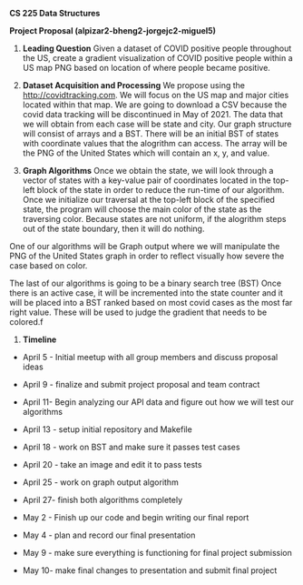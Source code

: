**CS 225 Data Structures**

**Project Proposal (alpizar2-bheng2-jorgejc2-miguel5)**

1. **Leading Question** Given a dataset of COVID positive people throughout the US, create a gradient visualization of COVID positive people within a US map PNG based on location of where people became positive.

1. **Dataset Acquisition and Processing** We propose using the http://covidtracking.com. We will focus on the US map and major cities located within that map. We are going to download a CSV because the covid data tracking will be discontinued in May of 2021. The data that we will obtain from each case will be state and city. Our graph structure will consist of arrays and a BST. There will be an initial BST of states with coordinate values that the alogrithm can access. The array will be the PNG of the United States which will contain an x, y, and value. 

1. **Graph Algorithms** Once we obtain the state, we will look through a vector of states with a key-value pair of coordinates located in the top-left block of the state in order to reduce the run-time of our algorithm. Once we initialize our traversal at the top-left block of the specified state, the program will choose the main color of the state as the traversing color. Because states are not uniform, if the alogrithm steps out of the state boundary, then it will do nothing. 

One of our algorithms will be Graph output where we will manipulate the PNG of the United States graph in order to reflect visually how severe the case based on color.

The last of our algorithms is going to be a binary search tree (BST) Once there is an active case, it will be incremented into the state counter and it will be placed into a BST ranked based on most covid cases as the most far right value. These will be used to judge the gradient that needs to be colored.f

1. **Timeline**

  * April 5 - Initial meetup with all group members and discuss proposal ideas 

  * April 9 - finalize and submit project proposal and team contract 

  * April 11- Begin analyzing our API data and figure out how we will test our algorithms

  * April 13 - setup initial repository and Makefile

  * April 18 - work on BST and make sure it passes test cases

  * April 20 - take an image and edit it to pass tests

  * April 25 - work on graph output algorithm

  * April 27- finish both algorithms completely

  * May 2 - Finish up our code and begin writing our final report 

  * May 4 - plan and record our final presentation 

  * May 9 - make sure everything is functioning for final project submission 

  * May 10- make final changes to presentation and submit final project 